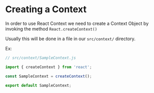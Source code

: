 # Creating a Context
In order to use React Context we need to create a Context Object by invoking the method `React.createContext()`

Usually this will be done in a file in our `src/context/` directory.

Ex:
```javascript
// src/context/SampleContext.js

import { createContext } from 'react';

const SampleContext = createContext();

export default SampleContext;
```
